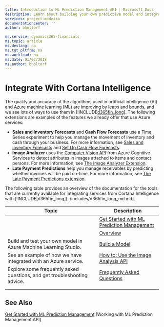 ```yaml
---
title: Introduction to ML Prediction Management API | Microsoft Docs
description: Learn about building your own predictive model and integrating it with [!INCLUDE[d365fin_long](../includes/d365fin_long_md.md)].
services: project-madeira
documentationcenter: ''
author: bholtorf

ms.service: dynamics365-financials
ms.topic: article
ms.devlang: na
ms.tgt_pltfrm: na
ms.workload: na
ms.date: 01/02/2018
ms.author: bholtorf
---
```


# Integrate With Cortana Intelligence
The quality and accuracy of the algorithms used in artificial intelligence (AI) and Azure machine learning (ML) are improving by leaps and bounds, and we see lots of ways to use them in [!INCLUDE[d365fin_long](../includes/d365fin_long_md.md)]. The following extensions are examples of the features we already offer that use Azure services:
  
* **Sales and Inventory Forecasts** and **Cash Flow Forecasts** use a Time Series experiment to help you manage the movement of inventory and cash through your business. For more information, see [Sales and Inventory Forecasts](https://docs.microsoft.com/en-us/dynamics365/financials/ui-extensions-sales-forecast) and [Set Up Cash Flow Forecasts](https://docs.microsoft.com/en-us/dynamics365/financials/finance-setup-cash-flow-analyses).
* **Image Analyzer** uses the [Computer Vision API](https://azure.microsoft.com/en-us/services/cognitive-services/computer-vision/) from Azure Cognitive Services to detect attributes in images attached to items and contact persons. For more information, see [The Image Analyzer Extension](https://docs.microsoft.com/en-us/dynamics365/financials/ui-extensions-image-analyzer).
* **Late Payment Predictions** help you manage receivables by predicting whether invoices will be paid on-time. For more information, see [The Late Payment Predictions extension](ui-extensions-late-payment-prediction.md).

The following table provides an overview of the documentation for the tools that are currently available for integrating services from Cortana Intelligence with [!INCLUDE[d365fin_long](../includes/d365fin_long_md.md].

|Topic| Description|  
|--------------|-------------|  
||[Get Started with ML Prediction Management](ml-prediction-management-get-started.md)|  
||[Overview](ml-prediction-management-overview.md)|
|Build and test your own model in Azure Machine Learning Studio.|[Build a Model](ml-prediction-management-build-model.md)|
|See an example of how we have integrated with an Azure service.|[How to: Use the Image Analysis API](how-to-integrate-with-cortana-intelligence-example.md)|
|Explore some frequently asked questions, and get troubleshooting advice.|[Frequently Asked Questions](ml-prediction-management-faq.md)|
||[]()|
||[]()|

## See Also
[Get Started with ML Prediction Management](ml-prediction-management-get-started.md)
[Working with ML Prediction Management API]



